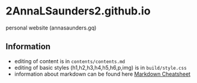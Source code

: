 # 2AnnaLSaunders2.github.io
personal website (annasaunders.gq)

## Information

- editing of content is in `contents/contents.md`
- editing of basic styles (h1,h2,h3,h4,h5,h6,p,img) is in `build/style.css`
- information about markdown can be found here [Markdown Cheatsheet](https://github.com/adam-p/markdown-here/wiki/Markdown-Cheatsheet)
